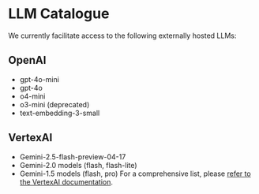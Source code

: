 # LLM Catalogue

We currently facilitate access to the following externally hosted LLMs:

## OpenAI
-   gpt-4o-mini
-   gpt-4o
-   o4-mini
-   o3-mini (deprecated)
-   text-embedding-3-small

## VertexAI
-   Gemini-2.5-flash-preview-04-17
-   Gemini-2.0 models (flash, flash-lite)
-   Gemini-1.5 models (flash, pro)
For a comprehensive list, please [refer to the VertexAI documentation](https://cloud.google.com/vertex-ai/generative-ai/docs/learn/models).
